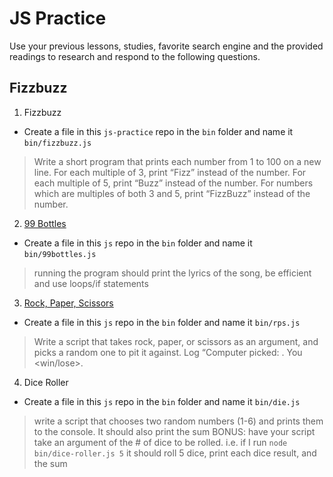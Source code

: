 # JS Practice

Use your previous lessons, studies, favorite search engine and the provided readings to research and respond to the following questions.

## Fizzbuzz

1.  Fizzbuzz
- Create a file in this `js-practice` repo in the `bin` folder and name it `bin/fizzbuzz.js`
>Write a short program that prints each number from 1 to 100 on a new line.
>For each multiple of 3, print “Fizz” instead of the number.
>For each multiple of 5, print “Buzz” instead of the number.
>For numbers which are multiples of both 3 and 5, print “FizzBuzz” instead of the number.

2.  [99 Bottles](http://www.99-bottles-of-beer.net/lyrics.html)
- Create a file in this `js` repo in the `bin` folder and name it `bin/99bottles.js`
>running the program should print the lyrics of the song, be efficient and use loops/if statements


3. [Rock, Paper, Scissors](https://en.wikipedia.org/wiki/Rock%E2%80%93paper%E2%80%93scissors)
- Create a file in this `js` repo in the `bin` folder and name it `bin/rps.js`
> Write a script that takes rock, paper, or scissors as an argument, and picks a random one to pit it against. Log “Computer picked: <whatever one the computer picked>. You <win/lose>.


4. Dice Roller
- Create a file in this `js` repo in the `bin` folder and name it `bin/die.js`
>write a script that chooses two random numbers (1-6) and prints them to the console. It should also print the sum
>BONUS: have your script take an argument of the # of dice to be rolled. i.e. if I run `node bin/dice-roller.js 5` it should roll 5 dice, print each dice result, and the sum

